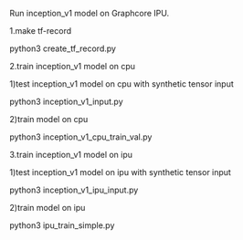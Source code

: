 Run inception_v1 model on Graphcore IPU.

1.make tf-record

python3 create_tf_record.py

2.train inception_v1 model on cpu

1)test inception_v1 model on cpu with synthetic tensor input

python3 inception_v1_input.py

2)train model on cpu

python3 inception_v1_cpu_train_val.py

3.train inception_v1 model on ipu

1)test inception_v1 model on ipu with synthetic tensor input

python3 inception_v1_ipu_input.py

2)train model on ipu

python3 ipu_train_simple.py
